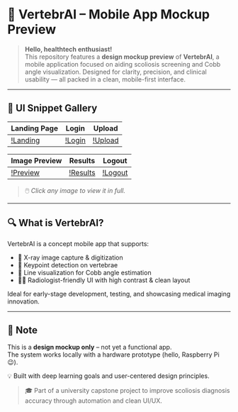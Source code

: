 # 🧠 VertebrAI – Mobile App Mockup Preview

> **Hello, healthtech enthusiast!**  
> This repository features a **design mockup preview** of **VertebrAI**, a mobile application focused on aiding scoliosis screening and Cobb angle visualization. Designed for clarity, precision, and clinical usability — all packed in a clean, mobile-first interface.

---

## 📱 UI Snippet Gallery

| Landing Page | Login | Upload |
|--------------|-------|--------|
| [!Landing](https://i.postimg.cc/T2gmb4Bg/Screenshot-2025-06-11-062044.png) | [!Login](https://i.postimg.cc/kgRGKVpG/Screenshot-2025-06-11-062103.png) | [!Upload](https://i.postimg.cc/8zgQXjCj/Screenshot-2025-06-11-062112.png) |

| Image Preview | Results | Logout |
|---------------|---------|--------|
| [!Preview](https://i.postimg.cc/26LNXvnL/Screenshot-2025-06-11-062122.png) | [!Results](https://i.postimg.cc/tRPH33XL/Screenshot-2025-06-11-062133.png) | [!Logout](https://i.postimg.cc/nzDN1xtv/Screenshot-2025-06-11-062142.png) |

> 🖱️ _Click any image to view it in full._

---

## 🔍 What is VertebrAI?

VertebrAI is a concept mobile app that supports:
- 📸 X-ray image capture & digitization  
- 🎯 Keypoint detection on vertebrae  
- 📏 Line visualization for Cobb angle estimation  
- 👩‍⚕️ Radiologist-friendly UI with high contrast & clean layout  

Ideal for early-stage development, testing, and showcasing medical imaging innovation.

---

## 🚧 Note  
This is a **design mockup only** – not yet a functional app.  
The system works locally with a hardware prototype (hello, Raspberry Pi 😉).

💡 Built with deep learning goals and user-centered design principles.

> 🎓 Part of a university capstone project to improve scoliosis diagnosis accuracy through automation and clean UI/UX.
